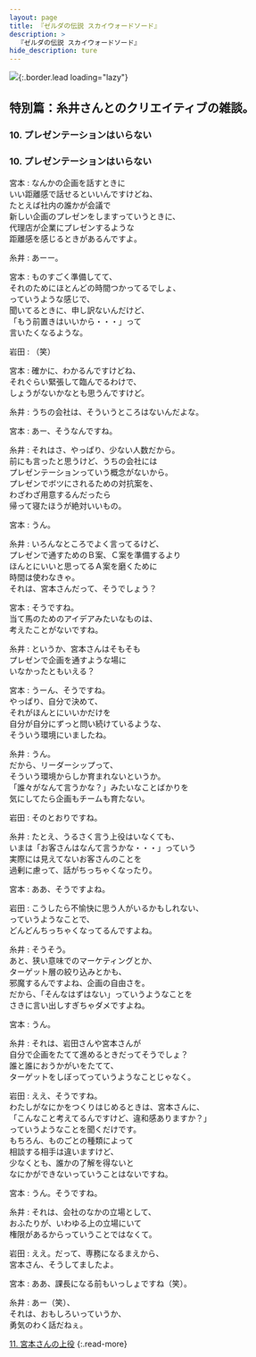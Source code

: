 ```yaml
---
layout: page
title: 『ゼルダの伝説 スカイウォードソード』
description: >
  『ゼルダの伝説 スカイウォードソード』
hide_description: ture
---
```


![](/others/interviews/jp/wii/souj/sp/img/mainvisual10.jpg){:.border.lead loading="lazy"}

## 特別篇：糸井さんとのクリエイティブの雑談。

### 10. プレゼンテーションはいらない

<DIV CLASS="pagebox-r">

### 10. プレゼンテーションはいらない

宮本
: なんかの企画を話すときに<br>いい距離感で話せるといいんですけどね、<br>たとえば社内の誰かが会議で<br>新しい企画のプレゼンをしますっていうときに、<br>代理店が企業にプレゼンするような<br>距離感を感じるときがあるんですよ。

糸井
: あーー。

宮本
: ものすごく準備してて、<br>それのためにほとんどの時間つかってるでしょ、<br>っていうような感じで、<br>聞いてるときに、申し訳ないんだけど、<br>「もう前置きはいいから・・・」って<br>言いたくなるような。

岩田
: （笑）

宮本
: 確かに、わかるんですけどね、<br>それぐらい緊張して臨んでるわけで、<br>しょうがないかなとも思うんですけど。

糸井
: うちの会社は、そういうところはないんだよな。

宮本
: あー、そうなんですね。

糸井
: それはさ、やっぱり、少ない人数だから。<br>前にも言ったと思うけど、うちの会社には<br>プレゼンテーションっていう概念がないから。<br>プレゼンでボツにされるための対抗案を、<br>わざわざ用意するんだったら<br>帰って寝たほうが絶対いいもの。

宮本
: うん。

糸井
: いろんなところでよく言ってるけど、<br>プレゼンで通すためのＢ案、Ｃ案を準備するより<br>ほんとにいいと思ってるＡ案を磨くために<br>時間は使わなきゃ。<br>それは、宮本さんだって、そうでしょう？

宮本
: そうですね。<br>当て馬のためのアイデアみたいなものは、<br>考えたことがないですね。

糸井
: というか、宮本さんはそもそも<br>プレゼンで企画を通すような場に<br>いなかったともいえる？

宮本
: うーん、そうですね。<br>やっぱり、自分で決めて、<br>それがほんとにいいかだけを<br>自分が自分にずっと問い続けているような、<br>そういう環境にいましたね。

糸井
: うん。<br>だから、リーダーシップって、<br>そういう環境からしか育まれないというか。<br>「誰々がなんて言うかな？」みたいなことばかりを<br>気にしてたら企画もチームも育たない。

岩田
: そのとおりですね。

糸井
: たとえ、うるさく言う上役はいなくても、<br>いまは「お客さんはなんて言うかな・・・」っていう<br>実際には見えてないお客さんのことを<br>過剰に慮って、話がちっちゃくなったり。

宮本
: ああ、そうですよね。

岩田
: こうしたら不愉快に思う人がいるかもしれない、<br>っていうようなことで、<br>どんどんちっちゃくなってるんですよね。

糸井
: そうそう。<br>あと、狭い意味でのマーケティングとか、<br>ターゲット層の絞り込みとかも、<br>邪魔するんですよね、企画の自由さを。<br>だから、「そんなはずはない」っていうようなことを<br>さきに言い出しすぎちゃダメですよね。

宮本
: うん。

糸井
: それは、岩田さんや宮本さんが<br>自分で企画をたてて進めるときだってそうでしょ？<br>誰と誰におうかがいをたてて、<br>ターゲットをしぼってっていうようなことじゃなく。

岩田
: ええ、そうですね。<br>わたしがなにかをつくりはじめるときは、宮本さんに、<br>「こんなこと考えてるんですけど、違和感ありますか？」<br>っていうようなことを聞くだけです。<br>もちろん、ものごとの種類によって<br>相談する相手は違いますけど、<br>少なくとも、誰かの了解を得ないと<br>なにかができないっていうことはないですね。

宮本
: うん。そうですね。

糸井
: それは、会社のなかの立場として、<br>おふたりが、いわゆる上の立場にいて<br>権限があるからっていうことではなくて。

岩田
: ええ。だって、専務になるまえから、<br>宮本さん、そうしてましたよ。

宮本
: ああ、課長になる前もいっしょですね（笑）。

糸井
: あー（笑）、<br>それは、おもしろいっていうか、<br>勇気のわく話だねぇ。

[11. 宮本さんの上役](11.md)
{:.read-more}

